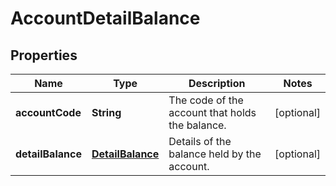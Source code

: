 

# AccountDetailBalance


## Properties

| Name | Type | Description | Notes |
|------------ | ------------- | ------------- | -------------|
|**accountCode** | **String** | The code of the account that holds the balance. |  [optional] |
|**detailBalance** | [**DetailBalance**](DetailBalance.md) | Details of the balance held by the account. |  [optional] |




